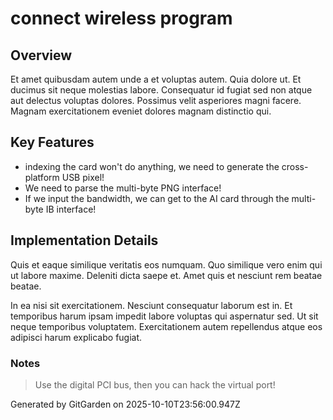 # connect wireless program

## Overview
Et amet quibusdam autem unde a et voluptas autem. Quia dolore ut. Et ducimus sit neque molestias labore. Consequatur id fugiat sed non atque aut delectus voluptas dolores. Possimus velit asperiores magni facere. Magnam exercitationem eveniet dolores magnam distinctio qui.

## Key Features
- indexing the card won't do anything, we need to generate the cross-platform USB pixel!
- We need to parse the multi-byte PNG interface!
- If we input the bandwidth, we can get to the AI card through the multi-byte IB interface!

## Implementation Details
Quis et eaque similique veritatis eos numquam. Quo similique vero enim qui ut labore maxime. Deleniti dicta saepe et. Amet quis et nesciunt rem beatae beatae.
 In ea nisi sit exercitationem. Nesciunt consequatur laborum est in. Et temporibus harum ipsam impedit labore voluptas qui aspernatur sed. Ut sit neque temporibus voluptatem. Exercitationem autem repellendus atque eos adipisci harum explicabo fugiat.

### Notes
> Use the digital PCI bus, then you can hack the virtual port!

Generated by GitGarden on 2025-10-10T23:56:00.947Z